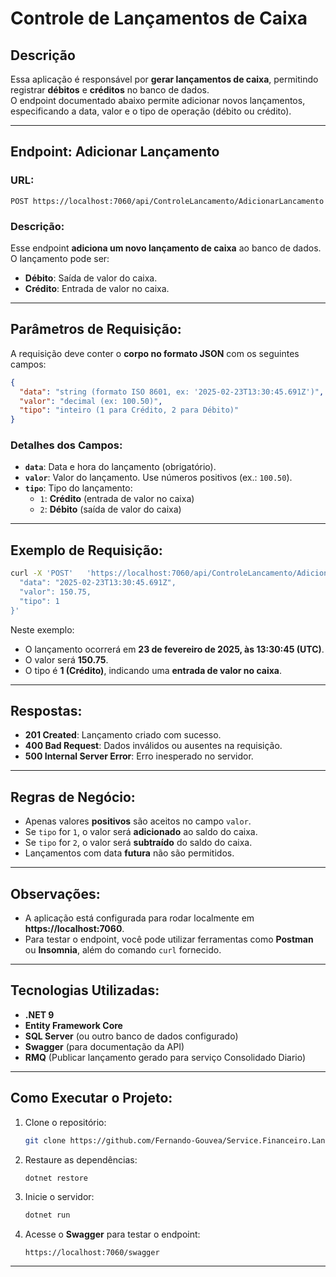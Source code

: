 
# Controle de Lançamentos de Caixa

## Descrição
Essa aplicação é responsável por **gerar lançamentos de caixa**, permitindo registrar **débitos** e **créditos** no banco de dados.  
O endpoint documentado abaixo permite adicionar novos lançamentos, especificando a data, valor e o tipo de operação (débito ou crédito).

---

## Endpoint: Adicionar Lançamento

### URL:  
```
POST https://localhost:7060/api/ControleLancamento/AdicionarLancamento
```

### Descrição:  
Esse endpoint **adiciona um novo lançamento de caixa** ao banco de dados.  
O lançamento pode ser:
- **Débito**: Saída de valor do caixa.
- **Crédito**: Entrada de valor no caixa.

---

## Parâmetros de Requisição:  
A requisição deve conter o **corpo no formato JSON** com os seguintes campos:  
```json
{
  "data": "string (formato ISO 8601, ex: '2025-02-23T13:30:45.691Z')",
  "valor": "decimal (ex: 100.50)",
  "tipo": "inteiro (1 para Crédito, 2 para Débito)"
}
```

### Detalhes dos Campos:
- **`data`**: Data e hora do lançamento (obrigatório).  
- **`valor`**: Valor do lançamento. Use números positivos (ex.: `100.50`).  
- **`tipo`**: Tipo do lançamento:  
  - `1`: **Crédito** (entrada de valor no caixa)  
  - `2`: **Débito** (saída de valor do caixa)  

---

## Exemplo de Requisição:
```bash
curl -X 'POST'   'https://localhost:7060/api/ControleLancamento/AdicionarLancamento'   -H 'accept: */*'   -H 'Content-Type: application/json'   -d '{
  "data": "2025-02-23T13:30:45.691Z",
  "valor": 150.75,
  "tipo": 1
}'
```

Neste exemplo:  
- O lançamento ocorrerá em **23 de fevereiro de 2025, às 13:30:45 (UTC)**.  
- O valor será **150.75**.  
- O tipo é **1 (Crédito)**, indicando uma **entrada de valor no caixa**.  

---

## Respostas:
- **201 Created**: Lançamento criado com sucesso.  
- **400 Bad Request**: Dados inválidos ou ausentes na requisição.  
- **500 Internal Server Error**: Erro inesperado no servidor.  

---

## Regras de Negócio:  
- Apenas valores **positivos** são aceitos no campo `valor`.  
- Se `tipo` for `1`, o valor será **adicionado** ao saldo do caixa.  
- Se `tipo` for `2`, o valor será **subtraído** do saldo do caixa.  
- Lançamentos com data **futura** não são permitidos.  

---

## Observações:
- A aplicação está configurada para rodar localmente em **https://localhost:7060**.   
- Para testar o endpoint, você pode utilizar ferramentas como **Postman** ou **Insomnia**, além do comando `curl` fornecido.  

---

## Tecnologias Utilizadas:
- **.NET 9**
- **Entity Framework Core**
- **SQL Server** (ou outro banco de dados configurado)
- **Swagger** (para documentação da API)
- **RMQ** (Publicar lançamento gerado para serviço Consolidado Diario)

---

## Como Executar o Projeto:
1. Clone o repositório:  
   ```bash
   git clone https://github.com/Fernando-Gouvea/Service.Financeiro.Lancamento.git
   ```
2. Restaure as dependências:  
   ```bash
   dotnet restore
   ```
3. Inicie o servidor:  
   ```bash
   dotnet run
   ```
4. Acesse o **Swagger** para testar o endpoint:  
   ```
   https://localhost:7060/swagger
   ```

---
